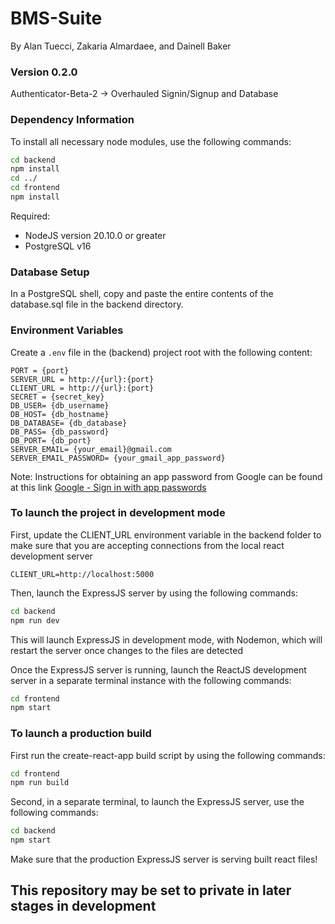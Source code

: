 # BMS-Suite

By Alan Tuecci, Zakaria Almardaee, and Dainell Baker

### Version 0.2.0

Authenticator-Beta-2 -> Overhauled Signin/Signup and Database

### Dependency Information

To install all necessary node modules, use the following commands:

```bash
cd backend
npm install
cd ../
cd frontend
npm install
```

Required:

- NodeJS version 20.10.0 or greater
- PostgreSQL v16

### Database Setup

In a PostgreSQL shell, copy and paste the entire contents of the database.sql file in the backend directory.

### Environment Variables

Create a `.env` file in the (backend) project root with the following content:

```env
PORT = {port}
SERVER_URL = http://{url}:{port}
CLIENT_URL = http://{url}:{port}
SECRET = {secret_key}
DB_USER= {db_username}
DB_HOST= {db_hostname}
DB_DATABASE= {db_database}
DB_PASS= {db_password}
DB_PORT= {db_port}
SERVER_EMAIL= {your_email}@gmail.com
SERVER_EMAIL_PASSWORD= {your_gmail_app_password}
```

Note: Instructions for obtaining an app password from Google can be found at this link [Google - Sign in with app passwords](https://support.google.com/accounts/answer/185833?hl=en)

### To launch the project in development mode

First, update the CLIENT_URL environment variable in the backend folder to make sure that you are accepting connections from the local react development server

```env
CLIENT_URL=http://localhost:5000
```

Then, launch the ExpressJS server by using the following commands:

```bash
cd backend
npm run dev
```

This will launch ExpressJS in development mode, with Nodemon, which will restart the server once changes to the files are detected

Once the ExpressJS server is running, launch the ReactJS development server in a separate terminal instance with the following commands:

```bash
cd frontend
npm start
```

### To launch a production build

First run the create-react-app build script by using the following commands:

```bash
cd frontend
npm run build
```

Second, in a separate terminal, to launch the ExpressJS server, use the following commands:

```bash
cd backend
npm start
```

Make sure that the production ExpressJS server is serving built react files!

## This repository may be set to private in later stages in development
